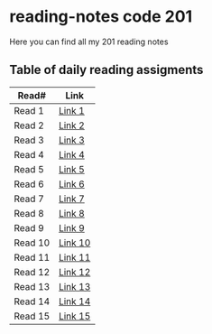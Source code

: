 # reading-notes code 201

Here you can find all my 201 reading notes

## Table of daily reading assigments

Read#  |  Link
---------|--------
Read 1   | [Link 1]()
Read 2   | [Link 2]()
Read 3   | [Link 3]()
Read 4   | [Link 4]()
Read 5   | [Link 5]()
Read 6   | [Link 6]()
Read 7   | [Link 7]()
Read 8   | [Link 8]()
Read 9   | [Link 9]()
Read 10  | [Link 10]()
Read 11  | [Link 11]()
Read 12  | [Link 12]()
Read 13  | [Link 13]()
Read 14  | [Link 14]()
Read 15  | [Link 15]()